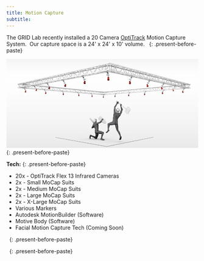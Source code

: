 ```yaml
---
title: Motion Capture
subtitle:
---
```



The GRID Lab recently installed a 20 Camera [OptiTrack](http://www.optitrack.com) Motion Capture System. &nbsp;Our capture space is a 24' x 24' x 10' volume. &nbsp;
{: .present-before-paste}

![](/uploads/versions/mocap---x----903-421x---.png)
{: .present-before-paste}

**Tech:**
{: .present-before-paste}

* 20x - OptiTrack Flex 13 Infrared Cameras&nbsp;
* 2x - Small MoCap Suits
* 2x - Medium MoCap Suits
* 2x - Large MoCap Suits
* 2x - X-Large MoCap Suits
* Various Markers
* Autodesk MotionBuilder (Software)
* Motive Body (Software)
* Facial Motion Capture Tech (Coming Soon)


&nbsp;
{: .present-before-paste}

&nbsp;
{: .present-before-paste}